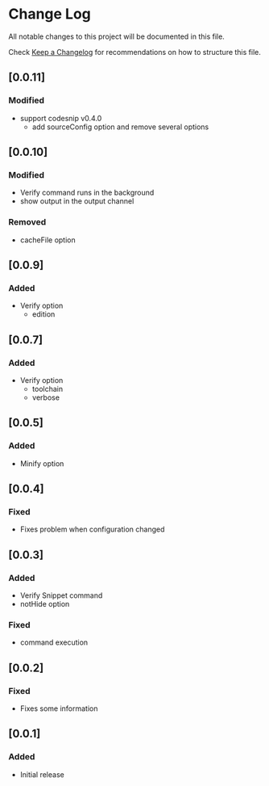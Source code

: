 # Change Log
All notable changes to this project will be documented in this file.

Check [Keep a Changelog](http://keepachangelog.com/) for recommendations on how to structure this file.

## [0.0.11]
### Modified
- support codesnip v0.4.0
  - add sourceConfig option and remove several options

## [0.0.10]
### Modified
- Verify command runs in the background
- show output in the output channel

### Removed
- cacheFile option

## [0.0.9]
### Added
- Verify option
  - edition

## [0.0.7]
### Added
- Verify option
  - toolchain
  - verbose

## [0.0.5]
### Added
- Minify option

## [0.0.4]
### Fixed
- Fixes problem when configuration changed

## [0.0.3]
### Added
- Verify Snippet command
- notHide option

### Fixed
- command execution

## [0.0.2]
### Fixed
- Fixes some information

## [0.0.1]
### Added
- Initial release
